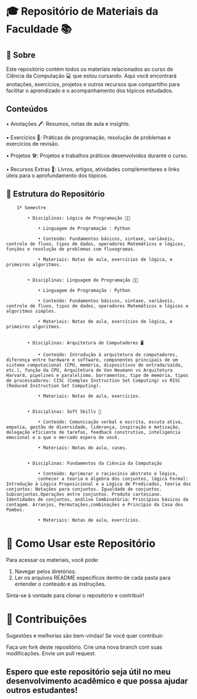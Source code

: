 # 🎓 Repositório de Materiais da Faculdade 📚

## 📝 Sobre
Este repositório contém todos os materiais relacionados ao curso de Ciência da Computação 💻 que estou cursando. 
Aqui você encontrará anotações, exercícios, projetos e outros recursos que compartilho para facilitar o aprendizado e o acompanhamento dos tópicos estudados.


## Conteúdos 
• Anotações 🖊️: Resumos, notas de aula e insights.

• Exercícios 🧠: Práticas de programação, resolução de problemas e exercícios de revisão.

• Projetos 🛠️: Projetos e trabalhos práticos desenvolvidos durante o curso.

• Recursos Extras 📖: Livros, artigos, atividades complementares e links úteis para o aprofundamento dos tópicos.

## 📂 Estrutura do Repositório
        1º Semestre

            • Disciplinas: Lógica de Programação 🧑‍💻

                • Linguagem de Programação : Python

                • Conteúdo: Fundamentos básicos, sintaxe, variáveis, controle de fluxo, tipos de dados, operadores Matemáticos e lógicos, funções e resolução de problemas com fluxogramas.

                • Materiais: Notas de aula, exercícios de lógica, e primeiros algoritmos.


            • Disciplinas: Linguagem de Programação 🧑‍💻

                • Linguagem de Programação : Python

                • Conteúdo: Fundamentos básicos, sintaxe, variáveis, controle de fluxo, tipos de dados, operadores Matemáticos e lógicos e algoritmos simples.

                • Materiais: Notas de aula, exercícios de lógica, e primeiros algoritmos.


            • Disciplinas: Arquitetura de Computadores 🖥️

                • Conteúdo: Introdução à arquitetura de computadores, diferença entre hardware e software, componentes principais de um sistema computacional (CPU, memória, dispositivos de entrada/saída, etc.), função da CPU, Arquitetura de Von Neumann vs Arquitetura Harvard, pipelines e paralelismo. barramentos, tipo de memória, tipos de processadores: CISC (Complex Instruction Set Computing) vs RISC (Reduced Instruction Set Computing).  

                • Materiais: Notas de aula, exercícios.

        
            • Disciplinas: Soft Skills 🧠

                • Conteúdo: Comunicação verbal e escrita, escuta ativa, empatia, gestão de diversidade, liderança, inspiração e motivação, delegação eficiente de tarefas, feedback construtivo, inteligencia emocional e o que o mercado espera de você.

                • Materiais: Notas de aula, cases.

            
            • Disciplinas: Fundamentos da Ciência da Computação

                • Conteúdo: Aprimorar o raciocínio abstrato e lógico,
                conhecer a teoria e álgebra dos conjuntos, lógica Formal: Introdução à Lógica Proposicional e a Lógica de Predicados, teoria dos conjuntos: Notações para conjuntos. Igualdade de conjuntos. Subconjuntos.Operações entre conjuntos. Produto cartesiano. Identidades de conjuntos, análise Combinatória: Princípios básicos da contagem. Arranjos, Permutações,combinações e Princípio da Casa dos Pombos.

                • Materiais: Notas de aula, exercícios.



# 🚀 Como Usar este Repositório
Para acessar os materiais, você pode:

1. Navegar pelos diretórios.
2. Ler os arquivos README específicos dentro de cada pasta para entender o conteúdo e as instruções.

Sinta-se à vontade para clonar o repositório e contribuir!

# 🤝 Contribuições
Sugestões e melhorias são bem-vindas! Se você quer contribuir:

Faça um fork deste repositório.
Crie uma nova branch com suas modificações.
Envie um pull request.


## Espero que este repositório seja útil no meu desenvolvimento acadêmico e que possa ajudar outros estudantes!